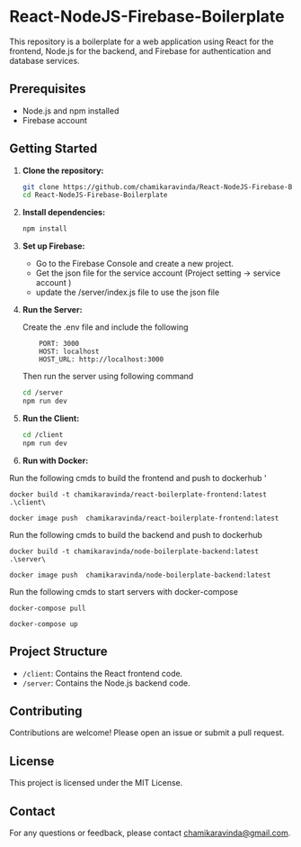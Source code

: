 # React-NodeJS-Firebase-Boilerplate

This repository is a boilerplate for a web application using React for the frontend, Node.js for the backend, and Firebase for authentication and database services.


## Prerequisites

- Node.js and npm installed
- Firebase account

## Getting Started

1. **Clone the repository:**
    ```sh
    git clone https://github.com/chamikaravinda/React-NodeJS-Firebase-Boilerplate.git
    cd React-NodeJS-Firebase-Boilerplate
    ```

2. **Install dependencies:**
    ```sh
    npm install
    ```

3. **Set up Firebase:**
    - Go to the Firebase Console and create a new project.
    - Get the json file for the service account (Project setting -> service account )
    - update the /server/index.js file to use the json file

4. **Run the Server:**

    Create the .env file and include the following 
    
    ```
        PORT: 3000
        HOST: localhost
        HOST_URL: http://localhost:3000

    ```

    Then run the server using following command 
    
    ```sh
    cd /server
    npm run dev
    ```

5. **Run the Client:**
    ```sh
    cd /client
    npm run dev
    ```
6. **Run with Docker:**

Run the following cmds to build the frontend and push to dockerhub
'
```
docker build -t chamikaravinda/react-boilerplate-frontend:latest .\client\

docker image push  chamikaravinda/react-boilerplate-frontend:latest
```
Run the following cmds to build the backend and push to dockerhub

```
docker build -t chamikaravinda/node-boilerplate-backend:latest .\server\

docker image push  chamikaravinda/node-boilerplate-backend:latest
```
Run the following cmds to start servers with docker-compose

```
docker-compose pull

docker-compose up
```
## Project Structure

- `/client`: Contains the React frontend code.
- `/server`: Contains the Node.js backend code.

## Contributing

Contributions are welcome! Please open an issue or submit a pull request.

## License

This project is licensed under the MIT License.

## Contact

For any questions or feedback, please contact chamikaravinda@gmail.com.
